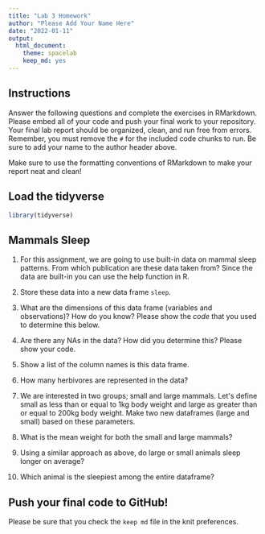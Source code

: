 ```yaml
---
title: "Lab 3 Homework"
author: "Please Add Your Name Here"
date: "2022-01-11"
output:
  html_document: 
    theme: spacelab
    keep_md: yes
---
```


## Instructions
Answer the following questions and complete the exercises in RMarkdown. Please embed all of your code and push your final work to your repository. Your final lab report should be organized, clean, and run free from errors. Remember, you must remove the `#` for the included code chunks to run. Be sure to add your name to the author header above.  

Make sure to use the formatting conventions of RMarkdown to make your report neat and clean!  

## Load the tidyverse

```r
library(tidyverse)
```

## Mammals Sleep
1. For this assignment, we are going to use built-in data on mammal sleep patterns. From which publication are these data taken from? Since the data are built-in you can use the help function in R.


2. Store these data into a new data frame `sleep`.


3. What are the dimensions of this data frame (variables and observations)? How do you know? Please show the *code* that you used to determine this below.  


4. Are there any NAs in the data? How did you determine this? Please show your code.  


5. Show a list of the column names is this data frame.


6. How many herbivores are represented in the data?  


7. We are interested in two groups; small and large mammals. Let's define small as less than or equal to 1kg body weight and large as greater than or equal to 200kg body weight. Make two new dataframes (large and small) based on these parameters.


8. What is the mean weight for both the small and large mammals?




9. Using a similar approach as above, do large or small animals sleep longer on average?  




10. Which animal is the sleepiest among the entire dataframe?




## Push your final code to GitHub!
Please be sure that you check the `keep md` file in the knit preferences.   
